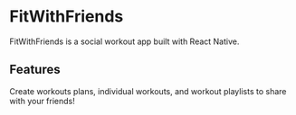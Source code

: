 # FitWithFriends
FitWithFriends is a social workout app built with React Native.

## Features
Create workouts plans, individual workouts, and workout playlists to share with your friends!
